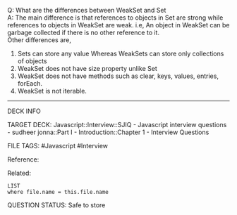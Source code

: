 Q: What are the differences between WeakSet and Set  
A: The main difference is that references to objects in Set are strong while references to objects in WeakSet are weak. i.e, An object in WeakSet can be garbage collected if there is no other reference to it.  
Other differences are,
1. Sets can store any value Whereas WeakSets can store only collections of objects
2. WeakSet does not have size property unlike Set
3. WeakSet does not have methods such as clear, keys, values, entries, forEach.
4. WeakSet is not iterable.
<!--ID: 1693596704722-->

---

DECK INFO

TARGET DECK: Javascript::Interview::SJIQ - Javascript interview questions - sudheer jonna::Part I - Introduction::Chapter 1 - Interview Questions

FILE TAGS: #Javascript #Interview

Reference:

Related:

```dataview
LIST
where file.name = this.file.name
```

QUESTION STATUS: Safe to store